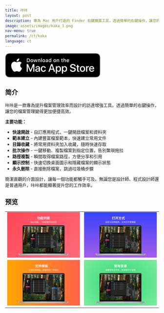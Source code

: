 ```yaml
---
title: 咔咔
layout: post
description: 專為 Mac 用戶打造的 Finder 右鍵擴展工具，透過簡單的右鍵操作，讓您的檔案管理變得更加便捷高效。
image: assets/images/kaka_1.png
nav-menu: true
permalink: /ct/kaka
language: ct
---
```

[![AppStrore](./assets/images/mac_appstore.svg)](https://apps.apple.com/app/id6747281055)

## 简介
咔咔是一款專為提升檔案管理效率而設計的訪達增強工具。透過簡單的右鍵操作，讓您的檔案管理變得更加便捷高效。

**主要功能：**
- **快速開啟** - 自訂應用程式，一鍵開啟檔案和資料夾
- **範本建立** - 內建豐富檔案範本，快速建立常用文件
- **目錄收藏** - 將常用資料夾加入收藏，隨時快速存取
- **批次操作** - 一鍵移動、複製檔案到指定位置，告別繁瑣拖拉
- **路徑複製** - 瞬間取得檔案路徑，方便分享和引用
- **顯示控制** - 快速切換桌面圖示和隱藏檔案的顯示狀態
- **永久刪除** - 直接刪除檔案，跳過垃圾桶步驟

簡潔直觀的介面設計，讓每一個功能都觸手可及。無論您是設計師、程式設計師還是普通用戶，咔咔都能顯著提升您的工作效率。

## 预览

|       |  |
| ----------- | ----------- |
| ![](./assets/images/kaka_1.png) | ![](./assets/images/kaka_2.png) |
| ![](./assets/images/kaka_3.png) | ![](./assets/images/kaka_4.png) |
